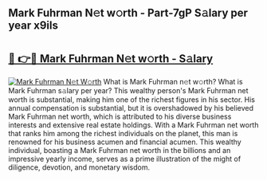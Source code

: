 ## Mark Fuhrman N𝚎t w𝚘rth - Part-7gP S𝚊lary per year x9ils

# <h2><a href="http://gc4mh8v.nevu.top/?p=Mark+Fuhrman">🔗 👉🔴 Mark Fuhrman N𝚎t w𝚘rth - S𝚊lary</a></h2>

[![Mark Fuhrman N𝚎t W𝚘rth](https://i.imgur.com/Oavwk0R.jpeg)](http://gc4mh8v.nevu.top/?p=Mark+Fuhrman)
What is Mark Fuhrman n𝚎t w𝚘rth? What is Mark Fuhrman s𝚊lary per year?
This wealthy person's Mark Fuhrman net worth is substantial, making him one of the richest figures in his sector. His annual compensation is substantial, but it is overshadowed by his believed Mark Fuhrman net worth, which is attributed to his diverse business interests and extensive real estate holdings. With a Mark Fuhrman net worth that ranks him among the richest individuals on the planet, this man is renowned for his business acumen and financial acumen. This wealthy individual, boasting a Mark Fuhrman net worth in the billions and an impressive yearly income, serves as a prime illustration of the might of diligence, devotion, and monetary wisdom.
